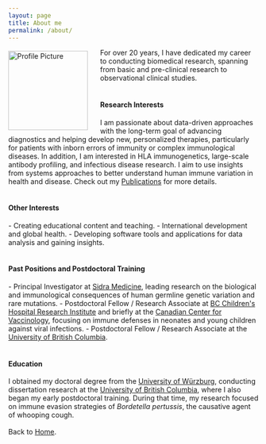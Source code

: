 ```yaml
---
layout: page
title: About me
permalink: /about/
---
```


<img src="{{ '/assets/img/profile-pic.jpg' | relative_url }}" alt="Profile Picture" style="float: left; margin: 5px 25px 0 0;" width="160px">

For over 20 years, I have dedicated my career to conducting biomedical research, spanning from basic and pre-clinical research to observational clinical studies.
<br>
<br>
<h4>Research Interests</h4>
I am passionate about data-driven approaches with the long-term goal of advancing diagnostics and helping develop new, personalized therapies, particularly for patients with inborn errors of immunity or complex immunological diseases. In addition, I am interested in HLA immunogenetics, large-scale antibody profiling, and infectious disease research. I aim to use insights from systems approaches to better understand human immune variation in health and disease. Check out my <a href="{{ '/publications/' | relative_url }}">Publications</a> for more details.
<br>
<br>
<h4>Other Interests</h4>
- Creating educational content and teaching.
- International development and global health.
- Developing software tools and applications for data analysis and gaining insights.
<br>
<br>
<h4>Past Positions and Postdoctoral Training</h4>
- Principal Investigator at <a href="{{ 'https://www.sidra.org/' }}">Sidra Medicine</a>, leading research on the biological and immunological consequences of human germline genetic variation and rare mutations.
- Postdoctoral Fellow / Research Associate at <a href="{{ 'https://bcchr.ca/' }}">BC Children's Hospital Research Institute</a> and briefly at the <a href="{{ 'https://centerforvaccinology.ca/' }}">Canadian Center for Vaccinology</a>, focusing on immune defenses in neonates and young children against viral infections.
- Postdoctoral Fellow / Research Associate at the <a href="{{ 'https://www.ubc.ca/' }}">University of British Columbia</a>.
<br>
<br>
<h4>Education</h4>
I obtained my doctoral degree from the <a href="{{ 'https://www.uni-wuerzburg.de/en/' }}">University of Würzburg</a>, conducting dissertation research at the <a href="{{ 'https://www.ubc.ca/' }}">University of British Columbia</a>, where I also began my early postdoctoral training. During that time, my research focused on immune evasion strategies of <i>Bordetella pertussis</i>, the causative agent of whooping cough.
<br>
<br>
Back to <a href="{{ '/home/' | relative_url }}">Home</a>.